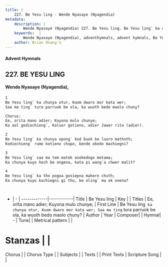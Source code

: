 ```yaml
---
title: |
    227. Be Yesu ling - Wende Nyasaye (Nyagendia)
metadata:
    description: |
        Wende Nyasaye (Nyagendia) 227. Be Yesu ling. Be Yesu ling` ka chunya otur, Kuom dwaro mor kata wer; Saa ma ting` tura parruok be ola, ka wuoth bedo maolo chuny?  Chorus: Ee, orita mano adier; Kuyona mulo chunye; Ka aol godiechieng`, Kaluor gotieno, adier Jawar rita (adier).  
    keywords:  |
        Wende Nyasaye (Nyagendia), adventhymnals, advent hymnals, Be Yesu ling, Be Yesu ling` ka chunya otur, Kuom dwaro mor kata wer; Saa ma ting` tura parruok be ola, ka wuoth bedo maolo chuny?. Ee, orita mano adier; Kuyona mulo chunye;
    author: Brian Onang'o
---
```


#### Advent Hymnals
## 227. BE YESU LING
####  Wende Nyasaye (Nyagendia),

```txt
1
Be Yesu ling` ka chunya otur, Kuom dwaro mor kata wer;
Saa ma ting` tura parruok be ola, ka wuoth bedo maolo chuny?

Chorus:
Ee, orita mano adier; Kuyona mulo chunye;
Ka aol godiechieng`, Kaluor gotieno, adier Jawar rita (adier).

2
Be Yesu ling` ka chunya opong` kod buok be luoro mathoth;
Kodiechieng` rumo kotieno chopo, bende obedo machiegni?

3
Be Yesu ling` saa ma tem matek asekedogo motama;
Ka chunya kuyo hoch be ongena, kata pi wang`a chwer malit?

4
Be Yesu ling` ka tho pogoa gosiepna mahero chuth;
Ka chunya kuyo kachiegni gi tho, be oling` ma ok onena?




```

- |   -  |
-------------|------------|
Title | Be Yesu ling |
Key |  |
Titles | Ee, orita mano adier; Kuyona mulo chunye; |
First Line | Be Yesu ling` ka chunya otur, Kuom dwaro mor kata wer; Saa ma ting` tura parruok be ola, ka wuoth bedo maolo chuny? |
Author | 
Year | 
Composer| |
Hymnal|  - |
Tune|  |
Metrical pattern | |
# Stanzas |  |
Chorus |  |
Chorus Type |  |
Subjects | |
Texts |  |
Print Texts | 
Scripture Song |  |
    
